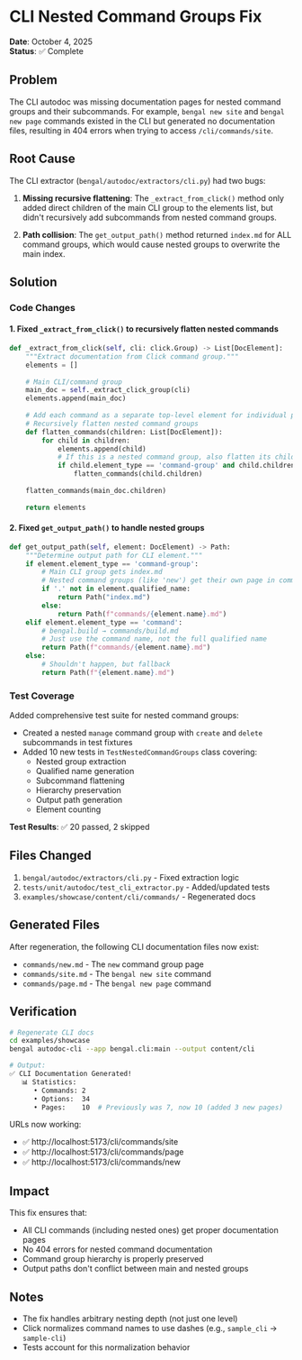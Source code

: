 # CLI Nested Command Groups Fix

**Date**: October 4, 2025  
**Status**: ✅ Complete

## Problem

The CLI autodoc was missing documentation pages for nested command groups and their subcommands. For example, `bengal new site` and `bengal new page` commands existed in the CLI but generated no documentation files, resulting in 404 errors when trying to access `/cli/commands/site`.

## Root Cause

The CLI extractor (`bengal/autodoc/extractors/cli.py`) had two bugs:

1. **Missing recursive flattening**: The `_extract_from_click()` method only added direct children of the main CLI group to the elements list, but didn't recursively add subcommands from nested command groups.

2. **Path collision**: The `get_output_path()` method returned `index.md` for ALL command groups, which would cause nested groups to overwrite the main index.

## Solution

### Code Changes

#### 1. Fixed `_extract_from_click()` to recursively flatten nested commands

```python:75:102:bengal/autodoc/extractors/cli.py
def _extract_from_click(self, cli: click.Group) -> List[DocElement]:
    """Extract documentation from Click command group."""
    elements = []
    
    # Main CLI/command group
    main_doc = self._extract_click_group(cli)
    elements.append(main_doc)
    
    # Add each command as a separate top-level element for individual pages
    # Recursively flatten nested command groups
    def flatten_commands(children: List[DocElement]):
        for child in children:
            elements.append(child)
            # If this is a nested command group, also flatten its children
            if child.element_type == 'command-group' and child.children:
                flatten_commands(child.children)
    
    flatten_commands(main_doc.children)
    
    return elements
```

#### 2. Fixed `get_output_path()` to handle nested groups

```python:387:415:bengal/autodoc/extractors/cli.py
def get_output_path(self, element: DocElement) -> Path:
    """Determine output path for CLI element."""
    if element.element_type == 'command-group':
        # Main CLI group gets index.md
        # Nested command groups (like 'new') get their own page in commands/
        if '.' not in element.qualified_name:
            return Path("index.md")
        else:
            return Path(f"commands/{element.name}.md")
    elif element.element_type == 'command':
        # bengal.build → commands/build.md
        # Just use the command name, not the full qualified name
        return Path(f"commands/{element.name}.md")
    else:
        # Shouldn't happen, but fallback
        return Path(f"{element.name}.md")
```

### Test Coverage

Added comprehensive test suite for nested command groups:

- Created a nested `manage` command group with `create` and `delete` subcommands in test fixtures
- Added 10 new tests in `TestNestedCommandGroups` class covering:
  - Nested group extraction
  - Qualified name generation
  - Subcommand flattening
  - Hierarchy preservation
  - Output path generation
  - Element counting

**Test Results**: ✅ 20 passed, 2 skipped

## Files Changed

1. `bengal/autodoc/extractors/cli.py` - Fixed extraction logic
2. `tests/unit/autodoc/test_cli_extractor.py` - Added/updated tests
3. `examples/showcase/content/cli/commands/` - Regenerated docs

## Generated Files

After regeneration, the following CLI documentation files now exist:

- `commands/new.md` - The `new` command group page
- `commands/site.md` - The `bengal new site` command
- `commands/page.md` - The `bengal new page` command

## Verification

```bash
# Regenerate CLI docs
cd examples/showcase
bengal autodoc-cli --app bengal.cli:main --output content/cli

# Output:
✅ CLI Documentation Generated!
   📊 Statistics:
      • Commands: 2
      • Options:  34
      • Pages:    10  # Previously was 7, now 10 (added 3 new pages)
```

URLs now working:
- ✅ http://localhost:5173/cli/commands/site
- ✅ http://localhost:5173/cli/commands/page
- ✅ http://localhost:5173/cli/commands/new

## Impact

This fix ensures that:
- All CLI commands (including nested ones) get proper documentation pages
- No 404 errors for nested command documentation
- Command group hierarchy is properly preserved
- Output paths don't conflict between main and nested groups

## Notes

- The fix handles arbitrary nesting depth (not just one level)
- Click normalizes command names to use dashes (e.g., `sample_cli` → `sample-cli`)
- Tests account for this normalization behavior

